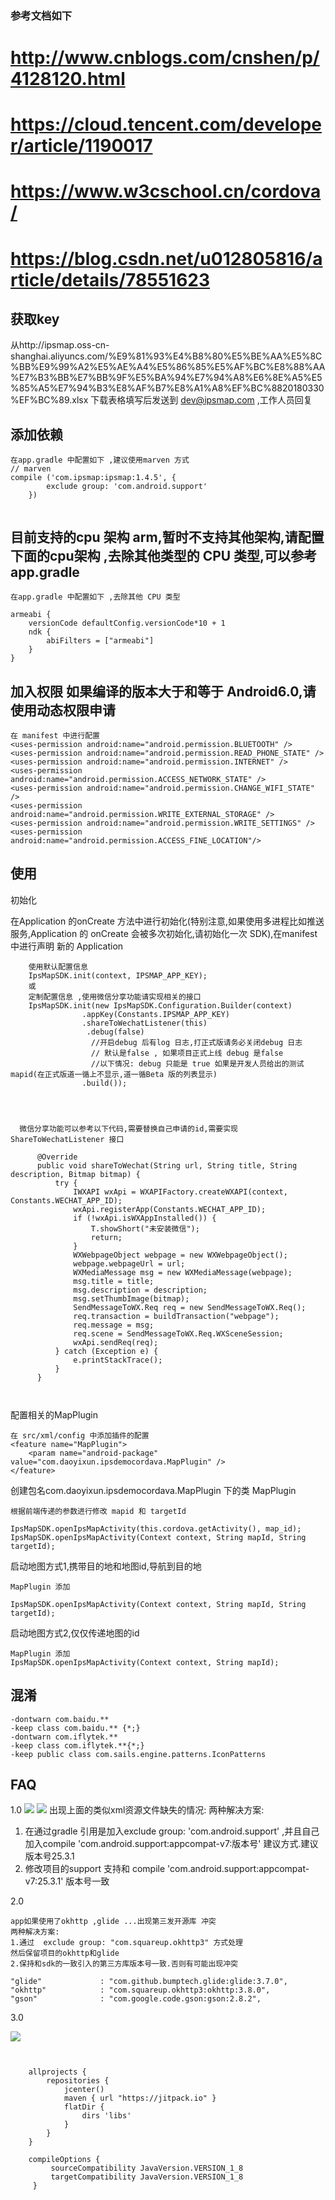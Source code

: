 ### 参考文档如下

# http://www.cnblogs.com/cnshen/p/4128120.html
# https://cloud.tencent.com/developer/article/1190017
# https://www.w3cschool.cn/cordova/
# https://blog.csdn.net/u012805816/article/details/78551623

## 获取key
从http://ipsmap.oss-cn-shanghai.aliyuncs.com/%E9%81%93%E4%B8%80%E5%BE%AA%E5%8C%BB%E9%99%A2%E5%AE%A4%E5%86%85%E5%AF%BC%E8%88%AA%E7%B3%BB%E7%BB%9F%E5%BA%94%E7%94%A8%E6%8E%A5%E5%85%A5%E7%94%B3%E8%AF%B7%E8%A1%A8%EF%BC%8820180330%EF%BC%89.xlsx
下载表格填写后发送到  dev@ipsmap.com  ,工作人员回复

## 添加依赖

```
在app.gradle 中配置如下 ,建议使用marven 方式 
// marven
compile ('com.ipsmap:ipsmap:1.4.5', {
        exclude group: 'com.android.support'
    })


```


## 目前支持的cpu 架构 arm,暂时不支持其他架构,请配置下面的cpu架构 ,去除其他类型的 CPU 类型,可以参考 app.gradle
```
在app.gradle 中配置如下 ,去除其他 CPU 类型

armeabi {
    versionCode defaultConfig.versionCode*10 + 1
    ndk {
        abiFilters = ["armeabi"]
    }
}

```


## 加入权限 如果编译的版本大于和等于 Android6.0,请使用动态权限申请 
```
在 manifest 中进行配置
<uses-permission android:name="android.permission.BLUETOOTH" />
<uses-permission android:name="android.permission.READ_PHONE_STATE" />
<uses-permission android:name="android.permission.INTERNET" />
<uses-permission android:name="android.permission.ACCESS_NETWORK_STATE" />
<uses-permission android:name="android.permission.CHANGE_WIFI_STATE" />
<uses-permission android:name="android.permission.WRITE_EXTERNAL_STORAGE" />
<uses-permission android:name="android.permission.WRITE_SETTINGS" />
<uses-permission android:name="android.permission.ACCESS_FINE_LOCATION"/>

```

## 使用
初始化

在Application 的onCreate 方法中进行初始化(特别注意,如果使用多进程比如推送服务,Application 的 onCreate 会被多次初始化,请初始化一次 SDK),在manifest 中进行声明 新的 Application

``` 
    使用默认配置信息
    IpsMapSDK.init(context, IPSMAP_APP_KEY);
    或
    定制配置信息 ,使用微信分享功能请实现相关的接口
    IpsMapSDK.init(new IpsMapSDK.Configuration.Builder(context)
                .appKey(Constants.IPSMAP_APP_KEY)
                .shareToWechatListener(this)
                 .debug(false)
                  //开启debug 后有log 日志,打正式版请务必关闭debug 日志
                  // 默认是false , 如果项目正式上线 debug 是false 
                  //以下情况: debug 只能是 true 如果是开发人员给出的测试 mapid(在正式版道一循上不显示,道一循Beta 版的列表显示)
                .build());




  微信分享功能可以参考以下代码,需要替换自己申请的id,需要实现ShareToWechatListener 接口

      @Override
      public void shareToWechat(String url, String title, String description, Bitmap bitmap) {
          try {
              IWXAPI wxApi = WXAPIFactory.createWXAPI(context, Constants.WECHAT_APP_ID);
              wxApi.registerApp(Constants.WECHAT_APP_ID);
              if (!wxApi.isWXAppInstalled()) {
                  T.showShort("未安装微信");
                  return;
              }
              WXWebpageObject webpage = new WXWebpageObject();
              webpage.webpageUrl = url;
              WXMediaMessage msg = new WXMediaMessage(webpage);
              msg.title = title;
              msg.description = description;
              msg.setThumbImage(bitmap);
              SendMessageToWX.Req req = new SendMessageToWX.Req();
              req.transaction = buildTransaction("webpage");
              req.message = msg;
              req.scene = SendMessageToWX.Req.WXSceneSession;
              wxApi.sendReq(req);
          } catch (Exception e) {
              e.printStackTrace();
          }
      }

                
```


配置相关的MapPlugin 
```
在 src/xml/config 中添加插件的配置
<feature name="MapPlugin">
    <param name="android-package" value="com.daoyixun.ipsdemocordava.MapPlugin" />
</feature>

```


创建包名com.daoyixun.ipsdemocordava.MapPlugin 下的类 MapPlugin 
```
根据前端传递的参数进行修改 mapid 和 targetId

IpsMapSDK.openIpsMapActivity(this.cordova.getActivity(), map_id);
IpsMapSDK.openIpsMapActivity(Context context, String mapId, String targetId);

```

启动地图方式1,携带目的地和地图id,导航到目的地
```
MapPlugin 添加

IpsMapSDK.openIpsMapActivity(Context context, String mapId, String targetId);

```

启动地图方式2,仅仅传递地图的id
```
MapPlugin 添加
IpsMapSDK.openIpsMapActivity(Context context, String mapId);

```


## 混淆

```
-dontwarn com.baidu.**
-keep class com.baidu.** {*;}
-dontwarn com.iflytek.**
-keep class com.iflytek.**{*;}
-keep public class com.sails.engine.patterns.IconPatterns
```




## FAQ
1.0
![](/pic/7991511168017_.pic.jpg)
![](/pic/8021511168507_.pic.jpg)
出现上面的类似xml资源文件缺失的情况:
两种解决方案:
1. 在通过gradle 引用是加入exclude group: 'com.android.support' ,并且自己加入compile 'com.android.support:appcompat-v7:版本号'
建议方式.建议版本号25.3.1
2. 修改项目的support 支持和  compile 'com.android.support:appcompat-v7:25.3.1' 版本号一致

2.0 
```
app如果使用了okhttp ,glide ...出现第三发开源库 冲突
两种解决方案:
1.通过  exclude group: "com.squareup.okhttp3" 方式处理
然后保留项目的okhttp和glide 
2.保持和sdk的一致引入的第三方库版本号一致.否则有可能出现冲突
```
```
"glide"             : "com.github.bumptech.glide:glide:3.7.0",
"okhttp"            : "com.squareup.okhttp3:okhttp:3.8.0",
"gson"              : "com.google.code.gson:gson:2.8.2",
 ```        


 3.0
 
![](/pic/AC0BDB3E-C313-4644-AB5F-F3C8FA209AEC.png) 
```


    allprojects {
        repositories {
            jcenter()
            maven { url "https://jitpack.io" }
            flatDir {
                dirs 'libs'
            }
        }
    }
    
    compileOptions {
         sourceCompatibility JavaVersion.VERSION_1_8
         targetCompatibility JavaVersion.VERSION_1_8
     }
```






